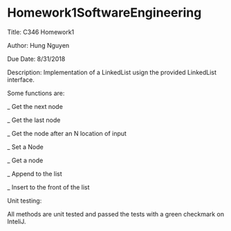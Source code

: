 # Homework1SoftwareEngineering

Title: C346 Homework1

Author: Hung Nguyen

Due Date: 8/31/2018

Description: Implementation of a LinkedList usign the provided LinkedList interface.


Some functions are:

_ Get the next node

_ Get the last node

_ Get the node after an N location of input

_ Set a Node

_ Get a node

_ Append to the list

_ Insert to the front of the list


Unit testing:

All methods are unit tested and passed the tests with a green checkmark on InteliJ.
